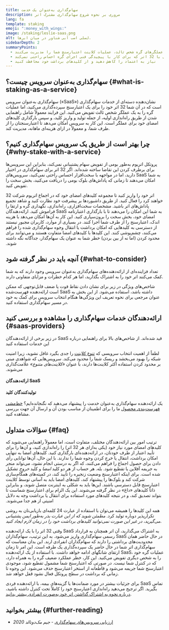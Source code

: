 ```yaml
---
title: سهام‌گذاری به‌عنوان یک خدمت
description: مروری بر نحوه شروع سهام‌گذاری مشترک اتر
lang: fa
template: staking
emoji: ":money_with_wings:"
image: /staking/leslie-saas.png
alt: لسلی اسب آبی شناور در میان ابرها.
sidebarDepth: 2
summaryPoints:
  - عملگرهای گره شخص ثالث، عملیات کلاینت اعتبارسنج شما را مدیریت می‌کنند
  - گزینه‌ای عالی برای هر کسی با 32 اتر که برای کار با پیچیدگی فنی اجرای گره احساس راحتی نمی‌کند
  - نیاز به اعتماد را کاهش دهید و از کلیدهای برداشت خود محافظت کنید
---
```


## سهام‌گذاری به‌عنوان سرویس چیست؟ {#what-is-staking-as-a-service}

سهام‌گذاری به‌عنوان سرویس («SaaS») نشان‌دهنده دسته‌ای از خدمات سهام‌گذاری است که در آن شما 32 اتر خود را برای یک اعتبارسنج سپرده‌گذاری می‌کنید، اما عملیات گره را به یک عملگر شخص ثالث تفویض می‌کنید. این فرایند معمولاً شامل راهنمایی شدن از طریق راه‌اندازی اولیه، از جمله تولید و واریز کلید، و سپس بارگذاری کلیدهای امضای خود برای عملگر است. این کار به سرویس امکان می‌دهد تا اعتبارسنجتان را از طرف شما، و معمولاً در ازای هزینه‌ای ماهانه، مدیریت کند.

## چرا بهتر است از طریق یک سرویس سهام‌گذاری کنیم؟ {#why-stake-with-a-service}

پروتکل اتریوم به‌طور بومی از تفویض سهام پشتیبانی نمی‌کند، بنابراین این سرویس‌ها برای برطرف کردن این تقاضا ساخته شده‌اند. اگر 32 اتر برای سهام‌گذاری در اختیار دارید، اما در مواجهه با سخت‌افزار احساس راحتی نمی‌کنید، سرویس‌های SaaS به شما امکان می‌دهند تا زمانی که پاداش‌های بلوک بومی را دریافت می‌کنید، بخش سخت را تفویض کنید.

<CardGrid>
  <Card title="اعتبارسنج خودتان" emoji=":desktop_computer:">
    32 اتر خود را واریز کنید تا مجموعه کلیدهای امضای خود که در اجماع اتریوم شرکت خواهند کرد را فعال کنید. از طریق داشبوردها بر پیشرفت خود نظارت کنید و شاهد تجمیع پاداش‌های اتر باشید.
  </Card>
  <Card title="شروع آسان" emoji="🏁">
    مشخصات سخت‌افزاری، راه‌اندازی، نگهداری گره و ارتقا را فراموش کنید.
    ارائه‌دهندگان SaaS به شما این امکان را می‌دهند تا با بارگذاری اعتبارنامه امضای خود، بخش سخت را برون‌سپاری کنید. این کار به آن‌ها امکان می‌دهد با هزینه اندک، اعتبارسنج را از طرف شما اجرا کنند.
  </Card>
  <Card title="محدود کردن ریسکتان" emoji=":shield:">
    در بسیاری از موارد، کاربران مجبور نیستند از دسترسی به کلیدهایی که امکان برداشت یا انتقال وجوه سهام‌گذاری شده را فراهم می‌کنند، چشم‌پوشی کنند. این کلیدها با کلیدهای امضا متفاوت هستند و می‌توانند برای محدود کردن (اما نه از بین بردن) خطر شما به عنوان یک سهام‌گذار، جداگانه نگه داشته شوند.
  </Card>
</CardGrid>

<StakingComparison page="saas" />

## آنچه باید در نظر گرفته شود {#what-to-consider}

تعداد فزاینده‌ای از ارائه‌دهنده‌های سهام‌گذاری به‌عنوان سرویس وجود دارند که به شما کمک می‌کنند اتر خود را به اشتراک بگذارید، اما هر کدام خطرات و مزایای متفاوتی دارند.

شاخص‌های ویژگی در زیر برای نشان دادن نقاط قوت یا ضعف قابل‌توجهی که ممکن است ارائه‌دهنده فهرست‌شده SaaS داشته باشد، استفاده می‌شود. از این بخش به عنوان مرجعی برای نحوه تعریف این ویژگی‌ها هنگام انتخاب سرویس برای کمک به خود در مسیر سهام‌گذاری استفاده کنید.

<StakingConsiderations page="saas" />

## ارائه‌دهندگان خدمات سهام‌گذاری را مشاهده و بررسی کنید {#saas-providers}

در زیر برخی از ارائه‌دهندگان SaaS قید شده‌اند. از شاخص‌های بالا برای راهنمایی درباره این خدمات استفاده کنید

<InfoBanner emoji="⚠️" isWarning>
لطفاً از اهمیت انتخاب سرویسی که <a href="/developers/docs/nodes-and-clients/client-diversity/">تنوع کلاینت</a> را جدی بگیرد غافل نشوید، زیرا امنیت شبکه را بهبود می‌بخشد و ریسک شما را محدود می‌کند. سرویس‌هایی که شواهدی مبنی بر محدود کردن استفاده اکثر کلاینت‌ها دارند، با عنوان <em style="text-transform: uppercase;">«کلاینت‌های متنوع»</em> علامت‌گذاری می‌شوند.

</InfoBanner>

#### ارائه‌دهندگان SaaS

<StakingProductsCardGrid category="saas" />

#### تولید‌کنندگان کلید

<StakingProductsCardGrid category="keyGen" />

یک ارائه‌دهنده سهام‌گذاری به‌عنوان خدمت را پیشنهاد می‌دهید که نگنجانده‌ایم؟ [خط‌مشی فهرست‌بندی محصول](/contributing/adding-staking-products/) ما را برای اطمینان از مناسب بودن آن و ارسال آن جهت بررسی مشاهده کنید.

## سؤالات متداول {#faq}

<ExpandableCard title="چه کسی کلیدهای من را نگه می‌دارد؟" eventCategory="SaasStaking" eventName="clicked who holds my keys">
  ترتیب امور بین ارائه‌دهندگان مختلف، متفاوت است، اما معمولاً راهنمایی می‌شوید که کلیدهای امضای مورد نیاز خود (یکی به‌ازای هر 32 اتر) را راه‌اندازی کنید، و آن‌ها را برای تأیید اعتبار از طرف خودتان، در ارائه‌دهنده‌ای بارگذاری کنید. کلیدهای امضا به تنهایی امکان برداشت، انتقال یا خرج کردن وجوه شما را ندارند. با این حال، آن‌ها توانایی رأی دادن برای حصول اجماع را فراهم می‌کنند، که اگر به درستی انجام نشود، می‌تواند منجر به جریمه آفلاین یا تقطیع شود.
</ExpandableCard>

<ExpandableCard title="پس دو مجموعه کلید وجود دارد؟" eventCategory="SaasStaking" eventName="clicked so there are two sets of keys">
بله. هر حساب از هر دو کلید <em>امضا</em> و کلید <em>خروج</em> تشکیل شده است. برای اینکه اعتبارسنج وضعیت زنجیره را تأیید کند، در کمیته‌های همگام‌سازی شرکت کند و بلوک‌ها را پیشنهاد کند، کلیدهای امضا باید به آسانی توسط کلاینت اعتبارسنج قابل دسترسی باشند. این‌ها باید به شکلی به اینترنت متصل شوند، و بنابراین ذاتاً کلیدهای «داغ» در نظر گرفته می‌شوند. این یک الزام برای اعتبارسنج شماست تا بتواند تصدیق کند، و در نتیجه کلیدهای مورد استفاده برای انتقال یا برداشت وجه به دلایل امنیتی از هم جدا می‌شوند.

همه این کلیدها را همیشه می‌توان با استفاده از عبارت 24 کلمه‌ای بازیابی‌تان به روشی تکرارپذیر دوباره تولید کرد. <em>مطمئن شوید که از این عبارت بذر به‌طور ایمن پشتیبانی می‌گیرید، در غیر این صورت نمی‌توانید کلیدهای برداشت خود را در زمان لازم ایجاد کنید</em>.
</ExpandableCard>

<ExpandableCard title="چه زمانی می‌توانم برداشت کنم؟" eventCategory="SaasStaking" eventName="clicked when can I withdraw">
  وقتی 32 اتر را با یک ارائه‌دهنده SaaS به اشتراک می‌گذارید، آن اتر همچنان به قرارداد رسمی سهام‌گذاری واریز می‌شود. به این ترتیب، سهام‌گذاران SaaS در حال حاضر همان محدودیت‌های برداشتی را دارند که سهام‌گذاران انفرادی ارند. این بدان معناست که سهام‌گذاری اتر شما در حال حاضر یک سپرده‌گذاری یک طرفه است. این امر تا زمان ارتقای شانگهای ادامه خواهد داشت.
</ExpandableCard>

<ExpandableCard title="اگر مشمول تقطیع شوم چه اتفاقی می افتد؟" eventCategory="SaasStaking" eventName="clicked what happens if I get slashed">
با استفاده از یک ارائه‌دهنده SaaS، عملیات گره خود را به شخص دیگری تفویض می‌کنید. این کار، خطر عملکرد ضعیف گره را به همراه دارد، که در کنترل شما نیست. در صورتی که اعتبارسنج شما مشمول تقطیع شود، موجودی اعتبارسنج شما جریمه می‌شود و قاطعانه از استخر اعتبارسنج حذف می‌شود. این وجوه تا زمانی که برداشت در سطح پروتکل فعال نشود قفل خواهد شد.

برای جزئیات بیشتر در مورد ضمانت‌ها یا گزینه‌های بیمه، با ارائه‌دهنده فردی SaaS تماس بگیرید. اگر ترجیح می‌دهید راه‌اندازی اعتبارسنج خود را کاملاً تحت کنترل داشته باشید، <a href="/staking/solo/">درباره نحوه به اشتراک گذاشتن اتر خود به‌صورت انفرادی بیشتر بدانید</a>.
</ExpandableCard>

## بیشتر بخوانید {#further-reading}

- [ارزیابی سرویس‌های سهام‌گذاری](https://www.attestant.io/posts/evaluating-staking-services/) - _جیم مک‌دونالد 2020_
